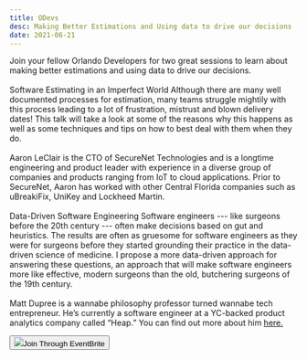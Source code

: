 ```yaml
---
title: ODevs
desc: Making Better Estimations and Using data to drive our decisions
date: 2021-06-21
---
```


Join your fellow Orlando Developers for two great sessions to learn about making better estimations and using data to drive our decisions.
<br/>
<br/>
Software Estimating in an Imperfect World
Although there are many well documented processes for estimation, many teams struggle mightily with this process leading to a lot of frustration, mistrust and blown delivery dates! This talk will take a look at some of the reasons why this happens as well as some techniques and tips on how to best deal with them when they do.
<br/>
<br/>
Aaron LeClair is the CTO of SecureNet Technologies and is a longtime engineering and product leader with  experience in a diverse group of companies and products ranging from IoT to cloud applications. Prior to SecureNet, Aaron has worked with other Central Florida companies such as uBreakiFix, UniKey and Lockheed Martin. 
<br/>
<br/>
Data-Driven Software Engineering
Software engineers --- like surgeons before the 20th century --- often make decisions based on gut and heuristics. The results are often as gruesome for software engineers as they were for surgeons before they started grounding their practice in the data-driven science of medicine. I propose a more data-driven approach for answering these questions, an approach that will make software engineers more like effective, modern surgeons than the old, butchering surgeons of the 19th century.
<br/>
<br/>
Matt Dupree is a wannabe philosophy professor turned wannabe tech entrepreneur. He’s currently a software engineer at a YC-backed product analytics company called “Heap.” You can find out more about him 
<a href="https://www.philosophicalhacker.com/" class="underline hover:text-secondary text-primary-focus">here.</a>

<button href="https://www.eventbrite.com/e/odevs-june-virtual-meetup-tickets-159174769019
" class="flex-col transition duration-500 transform flex items-center px-8 py-2 border rounded-full mt-8 hover:shadow-lg hover:translate-x-1 font-Poppins"><img src="/static/img/eventbrite-logo.png" class="w-12 h-12"/>Join Through EventBrite</button>